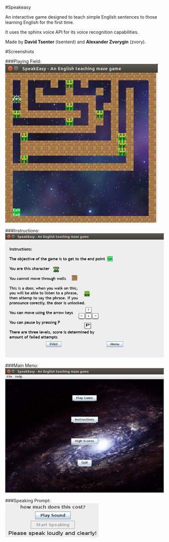 #Speakeasy

An interactive game designed to teach simple English sentences to those learning English for the first time.  

It uses the sphinx voice API for its voice recognition capabilities.  

Made by **David Tsenter** (tsenterd) and **Alexander Zvorygin** (zvory).  


#Screenshots

###Playing Field:  
![Playing Field](https://raw.githubusercontent.com/tsenterd/Speakeasy/master/PlayingField.png)

###Instructions:  
![Instructions](https://raw.githubusercontent.com/tsenterd/Speakeasy/master/Instructions.png)

###Main Menu:  
![Main Menu](https://raw.githubusercontent.com/tsenterd/Speakeasy/master/Menu.png)

###Speaking Prompt:  
![Speaking Prompt](https://raw.githubusercontent.com/tsenterd/Speakeasy/master/SpeakingPrompt.png)

